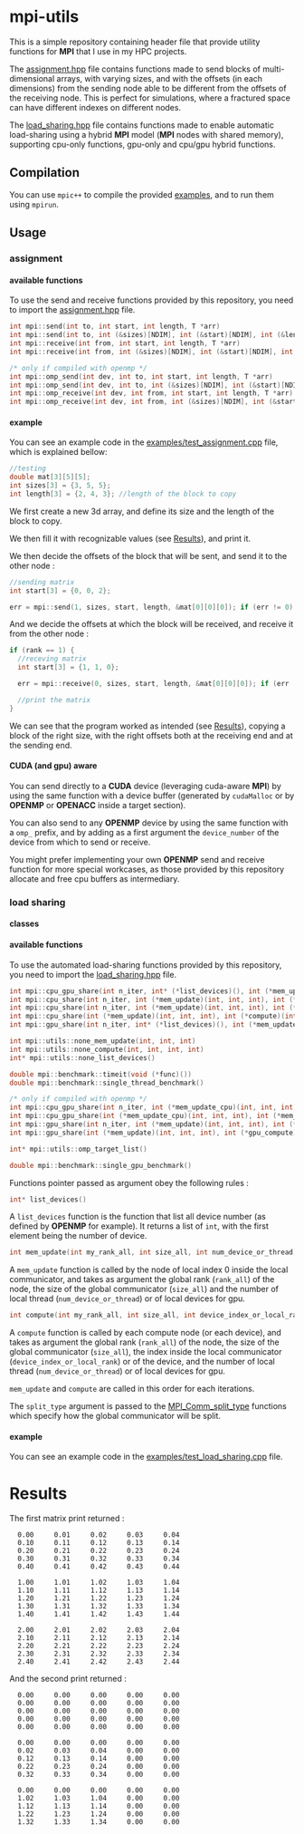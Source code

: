 # mpi-utils

This is a simple repository containing header file that provide utility functions for __MPI__ that I use in my HPC projects.

The [assignment.hpp](./assignment.hpp) file contains functions made to send blocks of multi-dimensional arrays, with varying sizes, and with the offsets (in each dimensions) from the sending node able to be different from the offsets of the receiving node. This is perfect for simulations, where a fractured space can have different indexes on different nodes.

The [load_sharing.hpp](./load_sharing.hpp) file contains functions made to enable automatic load-sharing using a hybrid __MPI__ model (__MPI__ nodes with shared memory), supporting cpu-only functions, gpu-only and cpu/gpu hybrid functions.

## Compilation

You can use `mpic++` to compile the provided [examples](./examples), and to run them using `mpirun`.

## Usage

### assignment

#### available functions

To use the send and receive functions provided by this repository, you need to import the [assignment.hpp](./assignment.hpp) file.

```cpp
int mpi::send(int to, int start, int length, T *arr)
int mpi::send(int to, int (&sizes)[NDIM], int (&start)[NDIM], int (&length)[NDIM], T *arr)
int mpi::receive(int from, int start, int length, T *arr)
int mpi::receive(int from, int (&sizes)[NDIM], int (&start)[NDIM], int (&length)[NDIM], T *arr)

/* only if compiled with openmp */
int mpi::omp_send(int dev, int to, int start, int length, T *arr)
int mpi::omp_send(int dev, int to, int (&sizes)[NDIM], int (&start)[NDIM], int (&length)[NDIM], T *arr)
int mpi::omp_receive(int dev, int from, int start, int length, T *arr)
int mpi::omp_receive(int dev, int from, int (&sizes)[NDIM], int (&start)[NDIM], int (&length)[NDIM], T *arr)
```

#### example

You can see an example code in the [examples/test_assignment.cpp](./examples/test_assignment.cpp) file, which is explained bellow:

```cpp
//testing
double mat[3][5][5];
int sizes[3] = {3, 5, 5};
int length[3] = {2, 4, 3}; //length of the block to copy
```

We first create a new 3d array, and define its size and the length of the block to copy.

We then fill it with recognizable values (see [Results](#results)), and print it.

We then decide the offsets of the block that will be sent, and send it to the other node :

```cpp
//sending matrix
int start[3] = {0, 0, 2};

err = mpi::send(1, sizes, start, length, &mat[0][0][0]); if (err != 0) return err;
```

And we decide the offsets at which the block will be received, and receive it from the other node :

```cpp
if (rank == 1) {
  //receving matrix
  int start[3] = {1, 1, 0};

  err = mpi::receive(0, sizes, start, length, &mat[0][0][0]); if (err != 0) return err;

  //print the matrix
}
```

We can see that the program worked as intended (see [Results](#results)), copying a block of the right size, with the right offsets both at the receiving end and at the sending end.

#### CUDA (and gpu) aware

You can send directly to a __CUDA__ device (leveraging cuda-aware __MPI__) by using the same function with a device buffer (generated by `cudaMalloc` or by __OPENMP__ or __OPENACC__ inside a target section).

You can also send to any __OPENMP__ device by using the same function with a `omp_` prefix, and by adding as a first argument the `device_number` of the device from which to send or receive.

You might prefer implementing your own __OPENMP__ send and receive function for more special workcases, as those provided by this repository allocate and free cpu buffers as intermediary.

### load sharing

#### classes

#### available functions

To use the automated load-sharing functions provided by this repository, you need to import the [load_sharing.hpp](./load_sharing.hpp) file.

```cpp
int mpi::cpu_gpu_share(int n_iter, int* (*list_devices)(), int (*mem_update_cpu)(int, int, int), int (*mem_update_gpu)(int, int, int), int (*cpu_compute)(int, int, int, int), int (*gpu_compute)(int, int, int, int), int split_type)
int mpi::cpu_share(int n_iter, int (*mem_update)(int, int, int), int (*compute)(int, int, int, int), int split_type)
int mpi::cpu_share(int n_iter, int (*mem_update)(int, int, int), int (*compute)(int, int, int, int))
int mpi::cpu_share(int (*mem_update)(int, int, int), int (*compute)(int, int, int, int))
int mpi::gpu_share(int n_iter, int* (*list_devices)(), int (*mem_update_gpu)(int, int, int), int (*gpu_compute)(int, int, int, int), int split_type)

int mpi::utils::none_mem_update(int, int, int)
int mpi::utils::none_compute(int, int, int, int)
int* mpi::utils::none_list_devices()

double mpi::benchmark::timeit(void (*func)())
double mpi::benchmark::single_thread_benchmark()

/* only if compiled with openmp */
int mpi::cpu_gpu_share(int n_iter, int (*mem_update_cpu)(int, int, int), int (*mem_update_gpu)(int, int, int), int (*cpu_compute)(int, int, int, int), int (*gpu_compute)(int, int, int, int))
int mpi::cpu_gpu_share(int (*mem_update_cpu)(int, int, int), int (*mem_update_gpu)(int, int, int), int (*cpu_compute)(int, int, int, int), int (*gpu_compute)(int, int, int, int))
int mpi::gpu_share(int n_iter, int (*mem_update)(int, int, int), int (*gpu_compute)(int, int, int, int))
int mpi::gpu_share(int (*mem_update)(int, int, int), int (*gpu_compute)(int, int, int, int))

int* mpi::utils::omp_target_list()

double mpi::benchmark::single_gpu_benchmark()
```

Functions pointer passed as argument obey the following rules :

```cpp
int* list_devices()
```

A `list_devices` function is the function that list all device number (as defined by __OPENMP__ for example). It returns a list of `int`, with the first element being the number of device.

```cpp
int mem_update(int my_rank_all, int size_all, int num_device_or_thread)
```

A `mem_update` function is called by the node of local index 0 inside the local communicator, and takes as argument the global rank (`rank_all`) of the node, the size of the global communicator (`size_all`) and the number of local thread (`num_device_or_thread`) or of local devices for gpu.

```cpp
int compute(int my_rank_all, int size_all, int device_index_or_local_rank, int num_device_or_thread)
```

A `compute` function is called by each compute node (or each device), and takes as argument the global rank (`rank_all`) of the node, the size of the global communicator (`size_all`), the index inside the local communicator (`device_index_or_local_rank`) or of the device, and the number of local thread (`num_device_or_thread`) or of local devices for gpu.

`mem_update` and `compute` are called in this order for each iterations.

The `split_type` argument is passed to the [MPI_Comm_split_type](https://www.open-mpi.org/doc/v3.1/man3/MPI_Comm_split_type.3.php) functions which specify how the global communicator will be split.

#### example

You can see an example code in the [examples/test_load_sharing.cpp](./examples/test_load_sharing.cpp) file.

# Results

The first matrix print returned :

```shell
  0.00     0.01     0.02     0.03     0.04   
  0.10     0.11     0.12     0.13     0.14   
  0.20     0.21     0.22     0.23     0.24   
  0.30     0.31     0.32     0.33     0.34   
  0.40     0.41     0.42     0.43     0.44   

  1.00     1.01     1.02     1.03     1.04   
  1.10     1.11     1.12     1.13     1.14   
  1.20     1.21     1.22     1.23     1.24   
  1.30     1.31     1.32     1.33     1.34   
  1.40     1.41     1.42     1.43     1.44   

  2.00     2.01     2.02     2.03     2.04   
  2.10     2.11     2.12     2.13     2.14   
  2.20     2.21     2.22     2.23     2.24   
  2.30     2.31     2.32     2.33     2.34   
  2.40     2.41     2.42     2.43     2.44
```

And the second print returned :

```shell
  0.00     0.00     0.00     0.00     0.00   
  0.00     0.00     0.00     0.00     0.00   
  0.00     0.00     0.00     0.00     0.00   
  0.00     0.00     0.00     0.00     0.00   
  0.00     0.00     0.00     0.00     0.00   

  0.00     0.00     0.00     0.00     0.00   
  0.02     0.03     0.04     0.00     0.00   
  0.12     0.13     0.14     0.00     0.00   
  0.22     0.23     0.24     0.00     0.00   
  0.32     0.33     0.34     0.00     0.00   

  0.00     0.00     0.00     0.00     0.00   
  1.02     1.03     1.04     0.00     0.00   
  1.12     1.13     1.14     0.00     0.00   
  1.22     1.23     1.24     0.00     0.00   
  1.32     1.33     1.34     0.00     0.00
```
